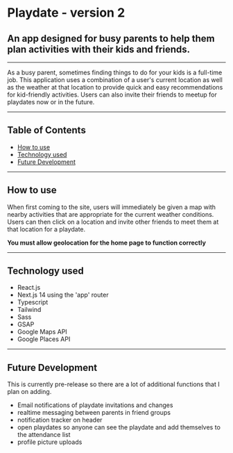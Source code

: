 # Playdate - version 2

## An app designed for busy parents to help them plan activities with their kids and friends.

---

As a busy parent, sometimes finding things to do for your kids is a full-time job. This application uses a combination of a user's current location as well as the weather at that location to provide quick and easy recommendations for kid-friendly activities. Users can also invite their friends to meetup for playdates now or in the future.

---

## Table of Contents

- [How to use](#How-to-use)
- [Technology used](#Technology-used)
- [Future Development](#Future-Development)

---

## How to use

When first coming to the site, users will immediately be given a map with nearby activities that are appropriate for the current weather conditions. Users can then click on a location and invite other friends to meet them at that location for a playdate.

**You must allow geolocation for the home page to function correctly**

---

## Technology used

- React.js
- Next.js 14 using the 'app' router
- Typescript
- Tailwind
- Sass
- GSAP
- Google Maps API
- Google Places API

---

## Future Development

This is currently pre-release so there are a lot of additional functions that I plan on adding.

- Email notifications of playdate invitations and changes
- realtime messaging between parents in friend groups
- notification tracker on header
- open playdates so anyone can see the playdate and add themselves to the attendance list
- profile picture uploads

